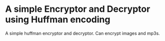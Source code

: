 # A simple Encryptor and Decryptor using Huffman encoding
A simple huffman encryptor and decryptor. Can encrypt images and mp3s.
